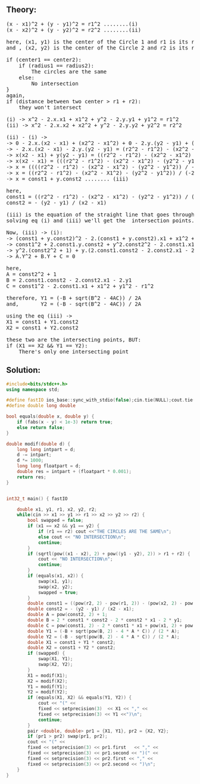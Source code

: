 ## Theory:
<pre>
(x - x1)^2 + (y - y1)^2 = r1^2 ........(i)
(x - x2)^2 + (y - y2)^2 = r2^2 ........(ii)

here, (x1, y1) is the center of the Circle 1 and r1 is its radius
and , (x2, y2) is the center of the Circle 2 and r2 is its radius

if (center1 == center2):
    if (radius1 == radius2): 
        The circles are the same
    else:
        No intersection
}
again, 
if (distance between two center > r1 + r2):
    they won't intersect

(i) -> x^2 - 2.x.x1 + x1^2 + y^2 - 2.y.y1 + y1^2 = r1^2
(ii) -> x^2 - 2.x.x2 + x2^2 + y^2 - 2.y.y2 + y2^2 = r2^2

(ii) - (i) ->
-> 0 - 2.x.(x2 - x1) + (x2^2 - x1^2) + 0 - 2.y.(y2 - y1) + (y2^2 - y1^2) = r2^2 - r1^2
-> - 2.x.(x2 - x1) - 2.y.(y2 - y1) = (r2^2 - r1^2) - (x2^2 - x1^2) - (y2^2 - y1^2)
-> x(x2 - x1) + y(y2 - y1) = ((r2^2 - r1^2) - (x2^2 - x1^2) - (y2^2 - y1^2)) / -2
-> x(x2 - x1) = (((r2^2 - r1^2) - (x2^2 - x1^2) - (y2^2 - y1^2)) / -2) - y(y2 - y1)
-> x = ((((r2^2 - r1^2) - (x2^2 - x1^2) - (y2^2 - y1^2)) / -2) - y(y2 - y1)) / (x2 - x1) 
-> x = ((r2^2 - r1^2) - (x2^2 - X1^2) - (y2^2 - y1^2)) / (-2.(x2 - x1)) + y.-(y2 - y1)/(x2 - x1)
-> x = const1 + y.const2 ........ (iii)

here, 
const1 = ((r2^2 - r1^2) - (x2^2 - x1^2) - (y2^2 - y1^2)) / (-2 * (x2 - x1))
const2 = - (y2 - y1) / (x2 - x1)

(iii) is the equation of the straight line that goes through the intersection points of the two circle.
solving eq (i) and (iii) we'll get the  intersection points.
    
Now, (iii) -> (i):
-> (const1 + y.const2)^2 - 2.(const1 + y.const2).x1 + x1^2 + y^2 - 2.y.y1 + y1^2 = r1^2
-> const1^2 + 2.const1.y.const2 + y^2.const2^2 - 2.const1.x1 - 2.y.const2.x1 + x1^2 + y^2 - 2.y.y1 + y1^2 = r1^2
-> y^2.(const2^2 + 1) + y.(2.const1.const2 - 2.const2.x1 - 2.y1) + (const1^2 - 2.const1.x1 + x1^2 + y1^2 - r1^2) = 0
-> A.Y^2 + B.Y + C = 0

here,
A = const2^2 + 1
B = 2.const1.const2 - 2.const2.x1 - 2.y1
C = const1^2 - 2.const1.x1 + x1^2 + y1^2 - r1^2

therefore, Y1 = (-B + sqrt(B^2 - 4AC)) / 2A
and,       Y2 = (-B - sqrt(B^2 - 4AC)) / 2A

using the eq (iii) ->
X1 = const1 + Y1.const2
X2 = const1 + Y2.const2

these two are the intersecting points, BUT: 
if (X1 == X2 && Y1 == Y2):
    There's only one intersecting point
</pre>

## Solution:
```cpp
#include<bits/stdc++.h>
using namespace std;

#define fastIO ios_base::sync_with_stdio(false);cin.tie(NULL);cout.tie(NULL);
#define double long double

bool equals(double x, double y) {
    if (fabs(x - y) < 1e-3) return true;
    else return false;
}

double modif(double d) {
    long long intpart = d;
    d -= intpart;
    d *= 1000;
    long long floatpart = d;
    double res = intpart + (floatpart * 0.001);
    return res;
}


int32_t main() { fastIO

    double x1, y1, r1, x2, y2, r2;
    while(cin >> x1 >> y1 >> r1 >> x2 >> y2 >> r2) {
        bool swapped = false;
        if (x1 == x2 && y1 == y2) {
            if (r1 == r2) cout <<"THE CIRCLES ARE THE SAME\n";
            else cout << "NO INTERSECTION\n";
            continue;
        }
        if (sqrtl(pow((x1 - x2), 2) + pow((y1 - y2), 2)) > r1 + r2) {
            cout << "NO INTERSECTION\n";
            continue;
        }
        if (equals(x1, x2)) {
            swap(x1, y1);
            swap(x2, y2);
            swapped = true;
        }
        double const1 = ((pow(r2, 2) - pow(r1, 2)) - (pow(x2, 2) - pow(x1, 2)) - (pow(y2, 2) - pow(y1, 2))) / (-2 * (x2 - x1));
        double const2 = - (y2 - y1) / (x2 - x1);
        double A = pow(const2, 2) + 1; 
        double B = 2 * const1 * const2 - 2 * const2 * x1 - 2 * y1;
        double C = pow(const1, 2) - 2 * const1 * x1 + pow(x1, 2) + pow(y1, 2) - pow(r1, 2);
        double Y1 = (-B + sqrt(pow(B, 2) - 4 * A * C)) / (2 * A);
        double Y2 = (-B - sqrt(pow(B, 2) - 4 * A * C)) / (2 * A);
        double X1 = const1 + Y1 * const2;
        double X2 = const1 + Y2 * const2;
        if (swapped) {
            swap(X1, Y1);
            swap(X2, Y2);
        }
        X1 = modif(X1);
        X2 = modif(X2);
        Y1 = modif(Y1);
        Y2 = modif(Y2);
        if (equals(X1, X2) && equals(Y1, Y2)) {
            cout << "(" << 
            fixed << setprecision(3)  << X1 << "," << 
            fixed << setprecision(3) << Y1 <<")\n";
            continue;
        }
        pair <double, double> pr1 = {X1, Y1}, pr2 = {X2, Y2};
        if (pr1 > pr2) swap(pr1, pr2);
        cout << "(" << 
        fixed << setprecision(3) << pr1.first   << "," << 
        fixed << setprecision(3) << pr1.second << ")(" << 
        fixed << setprecision(3) << pr2.first << "," << 
        fixed << setprecision(3) << pr2.second << ")\n";
    }  
}
